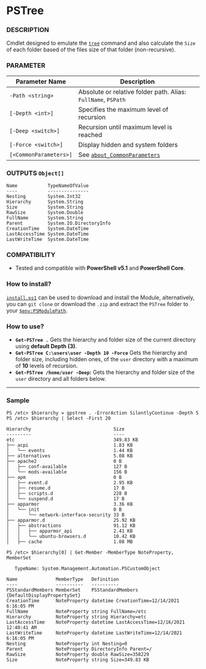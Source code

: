 # PSTree

### DESCRIPTION
Cmdlet designed to emulate the [`tree`](https://docs.microsoft.com/en-us/windows-server/administration/windows-commands/tree) command and also calculate the `Size` of each folder based of the files size of that folder (non-recursive).


### PARAMETER

| Parameter Name | Description
| --- | --- |
| `-Path <string>` | Absolute or relative folder path. Alias: `FullName`, `PSPath` |
| `[-Depth <int>]` | Specifies the maximum level of recursion |
| `[-Deep <switch>]` | Recursion until maximum level is reached |
| `[-Force <switch>]` | Display hidden and system folders |
| `[<CommonParameters>]` | See [`about_CommonParameters`](https://go.microsoft.com/fwlink/?LinkID=113216) |

### OUTPUTS `Object[]`

```
Name           TypeNameOfValue
----           ---------------
Nesting        System.Int32
Hierarchy      System.String
Size           System.String
RawSize        System.Double
FullName       System.String
Parent         System.IO.DirectoryInfo
CreationTime   System.DateTime
LastAccessTime System.DateTime
LastWriteTime  System.DateTime
```

### COMPATIBILITY
- Tested and compatible with __PowerShell v5.1__ and __PowerShell Core__.

### How to install?

[`install.ps1`](https://github.com/santysq/PSTree/blob/main/install.ps1) can be used to download and install the Module, alternatively, you can `git clone` or download the `.zip` and extract the `PSTree` folder to your [`$env:PSModulePath`](https://docs.microsoft.com/en-us/powershell/module/microsoft.powershell.core/about/about_psmodulepath?view=powershell-7.2).

### How to use?

- __`Get-PSTree .`__ Gets the hierarchy and folder size of the current directory using __default Depth (3)__.
- __`Get-PSTree C:\users\user -Depth 10 -Force`__ Gets the hierarchy and folder size, including hidden ones, of the `user` directory  with a maximum of __10__ levels of recursion.
- __`Get-PSTree /home/user -Deep`:__ Gets the hierarchy and folder size of the `user` directory and all folders below.

---

### Sample

```
PS /etc> $hierarchy = gpstree . -ErrorAction SilentlyContinue -Depth 5
PS /etc> $hierarchy | Select -First 20                                

Hierarchy                              Size
---------                              ----
etc                                    349.83 KB
├── acpi                               1.83 KB
│   └── events                         1.44 KB
├── alternatives                       5.08 KB
├── apache2                            0 B
│   ├── conf-available                 127 B
│   └── mods-available                 156 B
├── apm                                0 B
│   ├── event.d                        2.95 KB
│   ├── resume.d                       17 B
│   ├── scripts.d                      228 B
│   └── suspend.d                      17 B
├── apparmor                           3.36 KB
│   └── init                           0 B
│       └── network-interface-security 33 B
├── apparmor.d                         25.92 KB
│   ├── abstractions                   91.12 KB
│   │   ├── apparmor_api               2.41 KB
│   │   └── ubuntu-browsers.d          10.42 KB
│   ├── cache                          1.08 MB

PS /etc> $hierarchy[0] | Get-Member -MemberType NoteProperty, MemberSet

   TypeName: System.Management.Automation.PSCustomObject

Name              MemberType   Definition
----              ----------   ----------
PSStandardMembers MemberSet    PSStandardMembers {DefaultDisplayPropertySet}
CreationTime      NoteProperty datetime CreationTime=12/14/2021 6:16:05 PM
FullName          NoteProperty string FullName=/etc
Hierarchy         NoteProperty string Hierarchy=etc
LastAccessTime    NoteProperty datetime LastAccessTime=12/16/2021 12:40:41 AM
LastWriteTime     NoteProperty datetime LastWriteTime=12/14/2021 6:16:05 PM
Nesting           NoteProperty int Nesting=0
Parent            NoteProperty DirectoryInfo Parent=/
RawSize           NoteProperty double RawSize=358229
Size              NoteProperty string Size=349.83 KB
```

